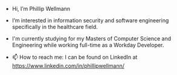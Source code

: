 - Hi, I’m Phillip Wellmann
- I’m interested in information security and software engineering specifically in the healthcare field.

- I'm currently studying for my Masters of Computer Science and Engineering while working full-time as a Workday Developer. 
- 📫 How to reach me:
     I can be found on LinkedIn at https://www.linkedin.com/in/phillipwellmann/

<!---
phillipwellmann/phillipwellmann is a ✨ special ✨ repository because its `README.md` (this file) appears on your GitHub profile.
You can click the Preview link to take a look at your changes.
--->

